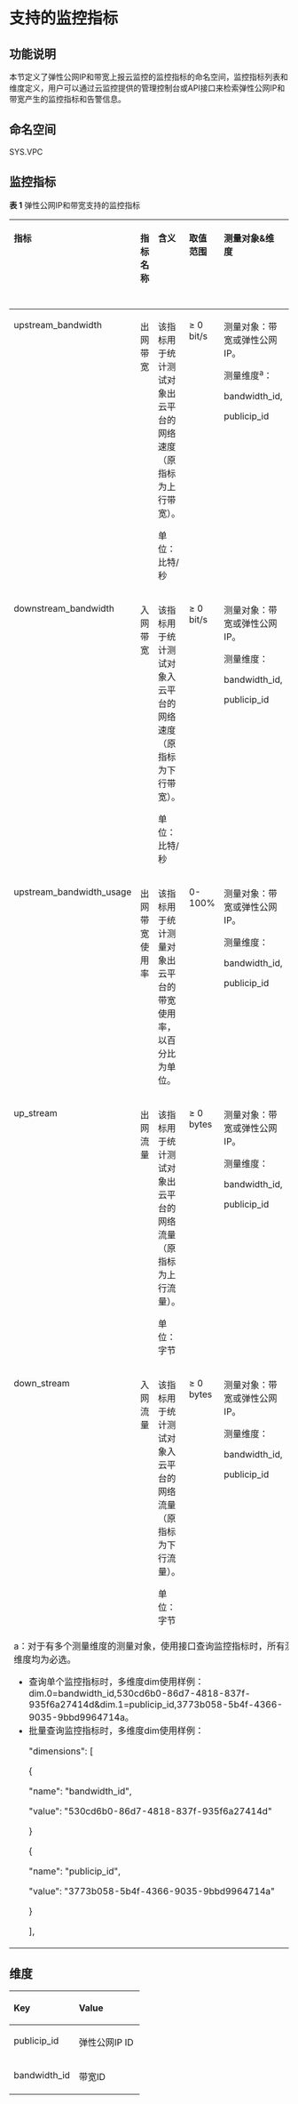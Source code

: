 # 支持的监控指标<a name="monitor_0002"></a>

## 功能说明<a name="zh-cn_topic_0118498910_section829218111642"></a>

本节定义了弹性公网IP和带宽上报云监控的监控指标的命名空间，监控指标列表和维度定义，用户可以通过云监控提供的管理控制台或API接口来检索弹性公网IP和带宽产生的监控指标和告警信息。

## 命名空间<a name="zh-cn_topic_0118498910_section2061005615173"></a>

SYS.VPC

## 监控指标<a name="zh-cn_topic_0118498910_section6270316149"></a>

**表 1**  弹性公网IP和带宽支持的监控指标

<a name="zh-cn_topic_0118498910_zh-cn_topic_0024607920_table6444895193247"></a>
<table><thead align="left"><tr id="zh-cn_topic_0118498910_zh-cn_topic_0024607920_row17328334193247"><th class="cellrowborder" valign="top" width="14.98850114988501%" id="mcps1.2.7.1.1"><p id="zh-cn_topic_0118498910_zh-cn_topic_0024607920_p61417783193247"><a name="zh-cn_topic_0118498910_zh-cn_topic_0024607920_p61417783193247"></a><a name="zh-cn_topic_0118498910_zh-cn_topic_0024607920_p61417783193247"></a>指标</p>
</th>
<th class="cellrowborder" valign="top" width="10.528947105289472%" id="mcps1.2.7.1.2"><p id="zh-cn_topic_0118498910_zh-cn_topic_0024607920_p8784488193247"><a name="zh-cn_topic_0118498910_zh-cn_topic_0024607920_p8784488193247"></a><a name="zh-cn_topic_0118498910_zh-cn_topic_0024607920_p8784488193247"></a>指标名称</p>
</th>
<th class="cellrowborder" valign="top" width="21.697830216978303%" id="mcps1.2.7.1.3"><p id="zh-cn_topic_0118498910_zh-cn_topic_0024607920_p40454922193247"><a name="zh-cn_topic_0118498910_zh-cn_topic_0024607920_p40454922193247"></a><a name="zh-cn_topic_0118498910_zh-cn_topic_0024607920_p40454922193247"></a>含义</p>
</th>
<th class="cellrowborder" valign="top" width="12.278772122787721%" id="mcps1.2.7.1.4"><p id="zh-cn_topic_0118498910_zh-cn_topic_0024607920_p55623236193247"><a name="zh-cn_topic_0118498910_zh-cn_topic_0024607920_p55623236193247"></a><a name="zh-cn_topic_0118498910_zh-cn_topic_0024607920_p55623236193247"></a>取值范围</p>
</th>
<th class="cellrowborder" valign="top" width="21.347865213478652%" id="mcps1.2.7.1.5"><p id="zh-cn_topic_0118498910_zh-cn_topic_0024607920_p9188287193247"><a name="zh-cn_topic_0118498910_zh-cn_topic_0024607920_p9188287193247"></a><a name="zh-cn_topic_0118498910_zh-cn_topic_0024607920_p9188287193247"></a>测量对象&amp;维度</p>
</th>
<th class="cellrowborder" valign="top" width="19.15808419158084%" id="mcps1.2.7.1.6"><p id="zh-cn_topic_0118498910_p116611739175520"><a name="zh-cn_topic_0118498910_p116611739175520"></a><a name="zh-cn_topic_0118498910_p116611739175520"></a>监控周期（原始指标）</p>
</th>
</tr>
</thead>
<tbody><tr id="zh-cn_topic_0118498910_zh-cn_topic_0024607920_row173875718321"><td class="cellrowborder" valign="top" width="14.98850114988501%" headers="mcps1.2.7.1.1 "><p id="zh-cn_topic_0118498910_zh-cn_topic_0024607920_p131326819339"><a name="zh-cn_topic_0118498910_zh-cn_topic_0024607920_p131326819339"></a><a name="zh-cn_topic_0118498910_zh-cn_topic_0024607920_p131326819339"></a>upstream_bandwidth</p>
</td>
<td class="cellrowborder" valign="top" width="10.528947105289472%" headers="mcps1.2.7.1.2 "><p id="zh-cn_topic_0118498910_zh-cn_topic_0024607920_p7133182333"><a name="zh-cn_topic_0118498910_zh-cn_topic_0024607920_p7133182333"></a><a name="zh-cn_topic_0118498910_zh-cn_topic_0024607920_p7133182333"></a>出网带宽</p>
</td>
<td class="cellrowborder" valign="top" width="21.697830216978303%" headers="mcps1.2.7.1.3 "><p id="zh-cn_topic_0118498910_p179215408321"><a name="zh-cn_topic_0118498910_p179215408321"></a><a name="zh-cn_topic_0118498910_p179215408321"></a>该指标用于统计测试对象出云平台的网络速度（原指标为上行带宽）。</p>
<p id="zh-cn_topic_0118498910_p478910501515"><a name="zh-cn_topic_0118498910_p478910501515"></a><a name="zh-cn_topic_0118498910_p478910501515"></a>单位：比特/秒</p>
</td>
<td class="cellrowborder" valign="top" width="12.278772122787721%" headers="mcps1.2.7.1.4 "><p id="zh-cn_topic_0118498910_p16856133111520"><a name="zh-cn_topic_0118498910_p16856133111520"></a><a name="zh-cn_topic_0118498910_p16856133111520"></a>≥ 0 bit/s</p>
</td>
<td class="cellrowborder" valign="top" width="21.347865213478652%" headers="mcps1.2.7.1.5 "><p id="zh-cn_topic_0118498910_p14941182731011"><a name="zh-cn_topic_0118498910_p14941182731011"></a><a name="zh-cn_topic_0118498910_p14941182731011"></a>测量对象：带宽或弹性公网IP。</p>
<p id="zh-cn_topic_0118498910_p2094120273109"><a name="zh-cn_topic_0118498910_p2094120273109"></a><a name="zh-cn_topic_0118498910_p2094120273109"></a>测量维度<sup id="zh-cn_topic_0118498910_sup18702181191517"><a name="zh-cn_topic_0118498910_sup18702181191517"></a><a name="zh-cn_topic_0118498910_sup18702181191517"></a>a</sup>：</p>
<p id="zh-cn_topic_0118498910_p394132711018"><a name="zh-cn_topic_0118498910_p394132711018"></a><a name="zh-cn_topic_0118498910_p394132711018"></a>bandwidth_id,</p>
<p id="zh-cn_topic_0118498910_p994111271109"><a name="zh-cn_topic_0118498910_p994111271109"></a><a name="zh-cn_topic_0118498910_p994111271109"></a>publicip_id</p>
</td>
<td class="cellrowborder" valign="top" width="19.15808419158084%" headers="mcps1.2.7.1.6 "><p id="zh-cn_topic_0118498910_p1166213397559"><a name="zh-cn_topic_0118498910_p1166213397559"></a><a name="zh-cn_topic_0118498910_p1166213397559"></a>1分钟</p>
</td>
</tr>
<tr id="zh-cn_topic_0118498910_zh-cn_topic_0024607920_row2515145493216"><td class="cellrowborder" valign="top" width="14.98850114988501%" headers="mcps1.2.7.1.1 "><p id="zh-cn_topic_0118498910_zh-cn_topic_0024607920_p131416813315"><a name="zh-cn_topic_0118498910_zh-cn_topic_0024607920_p131416813315"></a><a name="zh-cn_topic_0118498910_zh-cn_topic_0024607920_p131416813315"></a>downstream_bandwidth</p>
</td>
<td class="cellrowborder" valign="top" width="10.528947105289472%" headers="mcps1.2.7.1.2 "><p id="zh-cn_topic_0118498910_zh-cn_topic_0024607920_p18143178133311"><a name="zh-cn_topic_0118498910_zh-cn_topic_0024607920_p18143178133311"></a><a name="zh-cn_topic_0118498910_zh-cn_topic_0024607920_p18143178133311"></a>入网带宽</p>
</td>
<td class="cellrowborder" valign="top" width="21.697830216978303%" headers="mcps1.2.7.1.3 "><p id="zh-cn_topic_0118498910_p14794440113211"><a name="zh-cn_topic_0118498910_p14794440113211"></a><a name="zh-cn_topic_0118498910_p14794440113211"></a>该指标用于统计测试对象入云平台的网络速度（原指标为下行带宽）。</p>
<p id="zh-cn_topic_0118498910_p1561138115211"><a name="zh-cn_topic_0118498910_p1561138115211"></a><a name="zh-cn_topic_0118498910_p1561138115211"></a>单位：比特/秒</p>
</td>
<td class="cellrowborder" valign="top" width="12.278772122787721%" headers="mcps1.2.7.1.4 "><p id="zh-cn_topic_0118498910_p1785863115157"><a name="zh-cn_topic_0118498910_p1785863115157"></a><a name="zh-cn_topic_0118498910_p1785863115157"></a>≥ 0 bit/s</p>
</td>
<td class="cellrowborder" valign="top" width="21.347865213478652%" headers="mcps1.2.7.1.5 "><p id="zh-cn_topic_0118498910_p19445113119103"><a name="zh-cn_topic_0118498910_p19445113119103"></a><a name="zh-cn_topic_0118498910_p19445113119103"></a>测量对象：带宽或弹性公网IP。</p>
<p id="zh-cn_topic_0118498910_p344623181019"><a name="zh-cn_topic_0118498910_p344623181019"></a><a name="zh-cn_topic_0118498910_p344623181019"></a>测量维度：</p>
<p id="zh-cn_topic_0118498910_p5446831151014"><a name="zh-cn_topic_0118498910_p5446831151014"></a><a name="zh-cn_topic_0118498910_p5446831151014"></a>bandwidth_id,</p>
<p id="zh-cn_topic_0118498910_p1544693151019"><a name="zh-cn_topic_0118498910_p1544693151019"></a><a name="zh-cn_topic_0118498910_p1544693151019"></a>publicip_id</p>
</td>
<td class="cellrowborder" valign="top" width="19.15808419158084%" headers="mcps1.2.7.1.6 "><p id="zh-cn_topic_0118498910_p2662133918557"><a name="zh-cn_topic_0118498910_p2662133918557"></a><a name="zh-cn_topic_0118498910_p2662133918557"></a>1分钟</p>
</td>
</tr>
<tr id="zh-cn_topic_0118498910_row79444328013"><td class="cellrowborder" valign="top" width="14.98850114988501%" headers="mcps1.2.7.1.1 "><p id="zh-cn_topic_0118498910_p131111534104"><a name="zh-cn_topic_0118498910_p131111534104"></a><a name="zh-cn_topic_0118498910_p131111534104"></a>upstream_bandwidth_usage</p>
</td>
<td class="cellrowborder" valign="top" width="10.528947105289472%" headers="mcps1.2.7.1.2 "><p id="zh-cn_topic_0118498910_p1511110341407"><a name="zh-cn_topic_0118498910_p1511110341407"></a><a name="zh-cn_topic_0118498910_p1511110341407"></a>出网带宽使用率</p>
</td>
<td class="cellrowborder" valign="top" width="21.697830216978303%" headers="mcps1.2.7.1.3 "><p id="zh-cn_topic_0118498910_p11114123410010"><a name="zh-cn_topic_0118498910_p11114123410010"></a><a name="zh-cn_topic_0118498910_p11114123410010"></a>该指标用于统计测量对象出云平台的带宽使用率，以百分比为单位。</p>
</td>
<td class="cellrowborder" valign="top" width="12.278772122787721%" headers="mcps1.2.7.1.4 "><p id="zh-cn_topic_0118498910_p14892155717598"><a name="zh-cn_topic_0118498910_p14892155717598"></a><a name="zh-cn_topic_0118498910_p14892155717598"></a>0-100%</p>
</td>
<td class="cellrowborder" valign="top" width="21.347865213478652%" headers="mcps1.2.7.1.5 "><p id="zh-cn_topic_0118498910_p2957184501019"><a name="zh-cn_topic_0118498910_p2957184501019"></a><a name="zh-cn_topic_0118498910_p2957184501019"></a>测量对象：带宽或弹性公网IP。</p>
<p id="zh-cn_topic_0118498910_p199581445131014"><a name="zh-cn_topic_0118498910_p199581445131014"></a><a name="zh-cn_topic_0118498910_p199581445131014"></a>测量维度：</p>
<p id="zh-cn_topic_0118498910_p4958164513109"><a name="zh-cn_topic_0118498910_p4958164513109"></a><a name="zh-cn_topic_0118498910_p4958164513109"></a>bandwidth_id,</p>
<p id="zh-cn_topic_0118498910_p189582450100"><a name="zh-cn_topic_0118498910_p189582450100"></a><a name="zh-cn_topic_0118498910_p189582450100"></a>publicip_id</p>
</td>
<td class="cellrowborder" valign="top" width="19.15808419158084%" headers="mcps1.2.7.1.6 "><p id="zh-cn_topic_0118498910_p066218398559"><a name="zh-cn_topic_0118498910_p066218398559"></a><a name="zh-cn_topic_0118498910_p066218398559"></a>1分钟</p>
</td>
</tr>
<tr id="zh-cn_topic_0118498910_row6251357113315"><td class="cellrowborder" valign="top" width="14.98850114988501%" headers="mcps1.2.7.1.1 "><p id="zh-cn_topic_0118498910_p199051635348"><a name="zh-cn_topic_0118498910_p199051635348"></a><a name="zh-cn_topic_0118498910_p199051635348"></a>up_stream</p>
</td>
<td class="cellrowborder" valign="top" width="10.528947105289472%" headers="mcps1.2.7.1.2 "><p id="zh-cn_topic_0118498910_p55042030141711"><a name="zh-cn_topic_0118498910_p55042030141711"></a><a name="zh-cn_topic_0118498910_p55042030141711"></a>出网流量</p>
</td>
<td class="cellrowborder" valign="top" width="21.697830216978303%" headers="mcps1.2.7.1.3 "><p id="zh-cn_topic_0118498910_p050623091713"><a name="zh-cn_topic_0118498910_p050623091713"></a><a name="zh-cn_topic_0118498910_p050623091713"></a>该指标用于统计测试对象出云平台的网络流量（原指标为上行流量）。</p>
<p id="zh-cn_topic_0118498910_p29751350115210"><a name="zh-cn_topic_0118498910_p29751350115210"></a><a name="zh-cn_topic_0118498910_p29751350115210"></a>单位：字节</p>
</td>
<td class="cellrowborder" valign="top" width="12.278772122787721%" headers="mcps1.2.7.1.4 "><p id="zh-cn_topic_0118498910_p55084302174"><a name="zh-cn_topic_0118498910_p55084302174"></a><a name="zh-cn_topic_0118498910_p55084302174"></a>≥ 0 bytes</p>
</td>
<td class="cellrowborder" valign="top" width="21.347865213478652%" headers="mcps1.2.7.1.5 "><p id="zh-cn_topic_0118498910_p17314631101319"><a name="zh-cn_topic_0118498910_p17314631101319"></a><a name="zh-cn_topic_0118498910_p17314631101319"></a>测量对象：带宽或弹性公网IP。</p>
<p id="zh-cn_topic_0118498910_p731403115136"><a name="zh-cn_topic_0118498910_p731403115136"></a><a name="zh-cn_topic_0118498910_p731403115136"></a>测量维度：</p>
<p id="zh-cn_topic_0118498910_p4314163119134"><a name="zh-cn_topic_0118498910_p4314163119134"></a><a name="zh-cn_topic_0118498910_p4314163119134"></a>bandwidth_id,</p>
<p id="zh-cn_topic_0118498910_p15314163171315"><a name="zh-cn_topic_0118498910_p15314163171315"></a><a name="zh-cn_topic_0118498910_p15314163171315"></a>publicip_id</p>
</td>
<td class="cellrowborder" valign="top" width="19.15808419158084%" headers="mcps1.2.7.1.6 "><p id="zh-cn_topic_0118498910_p966233925510"><a name="zh-cn_topic_0118498910_p966233925510"></a><a name="zh-cn_topic_0118498910_p966233925510"></a>1分钟</p>
</td>
</tr>
<tr id="zh-cn_topic_0118498910_row84711354143318"><td class="cellrowborder" valign="top" width="14.98850114988501%" headers="mcps1.2.7.1.1 "><p id="zh-cn_topic_0118498910_p29277317341"><a name="zh-cn_topic_0118498910_p29277317341"></a><a name="zh-cn_topic_0118498910_p29277317341"></a>down_stream</p>
</td>
<td class="cellrowborder" valign="top" width="10.528947105289472%" headers="mcps1.2.7.1.2 "><p id="zh-cn_topic_0118498910_p1451019302175"><a name="zh-cn_topic_0118498910_p1451019302175"></a><a name="zh-cn_topic_0118498910_p1451019302175"></a>入网流量</p>
</td>
<td class="cellrowborder" valign="top" width="21.697830216978303%" headers="mcps1.2.7.1.3 "><p id="zh-cn_topic_0118498910_p1051010308176"><a name="zh-cn_topic_0118498910_p1051010308176"></a><a name="zh-cn_topic_0118498910_p1051010308176"></a>该指标用于统计测试对象入云平台的网络流量（原指标为下行流量）。</p>
<p id="zh-cn_topic_0118498910_p8822319165320"><a name="zh-cn_topic_0118498910_p8822319165320"></a><a name="zh-cn_topic_0118498910_p8822319165320"></a>单位：字节</p>
</td>
<td class="cellrowborder" valign="top" width="12.278772122787721%" headers="mcps1.2.7.1.4 "><p id="zh-cn_topic_0118498910_p15512163016174"><a name="zh-cn_topic_0118498910_p15512163016174"></a><a name="zh-cn_topic_0118498910_p15512163016174"></a>≥ 0 bytes</p>
</td>
<td class="cellrowborder" valign="top" width="21.347865213478652%" headers="mcps1.2.7.1.5 "><p id="zh-cn_topic_0118498910_p2638143411134"><a name="zh-cn_topic_0118498910_p2638143411134"></a><a name="zh-cn_topic_0118498910_p2638143411134"></a>测量对象：带宽或弹性公网IP。</p>
<p id="zh-cn_topic_0118498910_p7638153412133"><a name="zh-cn_topic_0118498910_p7638153412133"></a><a name="zh-cn_topic_0118498910_p7638153412133"></a>测量维度：</p>
<p id="zh-cn_topic_0118498910_p15638113471319"><a name="zh-cn_topic_0118498910_p15638113471319"></a><a name="zh-cn_topic_0118498910_p15638113471319"></a>bandwidth_id,</p>
<p id="zh-cn_topic_0118498910_p196388346137"><a name="zh-cn_topic_0118498910_p196388346137"></a><a name="zh-cn_topic_0118498910_p196388346137"></a>publicip_id</p>
</td>
<td class="cellrowborder" valign="top" width="19.15808419158084%" headers="mcps1.2.7.1.6 "><p id="zh-cn_topic_0118498910_p15662183910558"><a name="zh-cn_topic_0118498910_p15662183910558"></a><a name="zh-cn_topic_0118498910_p15662183910558"></a>1分钟</p>
</td>
</tr>
<tr id="zh-cn_topic_0118498910_row157931920151418"><td class="cellrowborder" colspan="6" valign="top" headers="mcps1.2.7.1.1 mcps1.2.7.1.2 mcps1.2.7.1.3 mcps1.2.7.1.4 mcps1.2.7.1.5 mcps1.2.7.1.6 "><div class="p" id="zh-cn_topic_0118498910_p13558154816619"><a name="zh-cn_topic_0118498910_p13558154816619"></a><a name="zh-cn_topic_0118498910_p13558154816619"></a>a：对于有多个测量维度的测量对象，使用接口查询监控指标时，所有测量维度均为必选。<a name="zh-cn_topic_0118498910_ul2558164815619"></a><a name="zh-cn_topic_0118498910_ul2558164815619"></a><ul id="zh-cn_topic_0118498910_ul2558164815619"><li>查询单个监控指标时，多维度dim使用样例：dim.0=bandwidth_id,530cd6b0-86d7-4818-837f-935f6a27414d&amp;dim.1=publicip_id,3773b058-5b4f-4366-9035-9bbd9964714a。</li><li>批量查询监控指标时，多维度dim使用样例：<p id="zh-cn_topic_0118498910_p125596481467"><a name="zh-cn_topic_0118498910_p125596481467"></a><a name="zh-cn_topic_0118498910_p125596481467"></a>"dimensions": [</p>
<p id="zh-cn_topic_0118498910_p1055919488614"><a name="zh-cn_topic_0118498910_p1055919488614"></a><a name="zh-cn_topic_0118498910_p1055919488614"></a>{</p>
<p id="zh-cn_topic_0118498910_p85595481617"><a name="zh-cn_topic_0118498910_p85595481617"></a><a name="zh-cn_topic_0118498910_p85595481617"></a>"name": "bandwidth_id",</p>
<p id="zh-cn_topic_0118498910_p2559748366"><a name="zh-cn_topic_0118498910_p2559748366"></a><a name="zh-cn_topic_0118498910_p2559748366"></a>"value": "530cd6b0-86d7-4818-837f-935f6a27414d"</p>
<p id="zh-cn_topic_0118498910_p1455913481360"><a name="zh-cn_topic_0118498910_p1455913481360"></a><a name="zh-cn_topic_0118498910_p1455913481360"></a>}</p>
<p id="zh-cn_topic_0118498910_p3559194818611"><a name="zh-cn_topic_0118498910_p3559194818611"></a><a name="zh-cn_topic_0118498910_p3559194818611"></a>{</p>
<p id="zh-cn_topic_0118498910_p1819695719711"><a name="zh-cn_topic_0118498910_p1819695719711"></a><a name="zh-cn_topic_0118498910_p1819695719711"></a>"name": "publicip_id",</p>
<p id="zh-cn_topic_0118498910_p125591481564"><a name="zh-cn_topic_0118498910_p125591481564"></a><a name="zh-cn_topic_0118498910_p125591481564"></a>"value": "3773b058-5b4f-4366-9035-9bbd9964714a"</p>
<p id="zh-cn_topic_0118498910_p12559448369"><a name="zh-cn_topic_0118498910_p12559448369"></a><a name="zh-cn_topic_0118498910_p12559448369"></a>}</p>
<p id="zh-cn_topic_0118498910_p855924816616"><a name="zh-cn_topic_0118498910_p855924816616"></a><a name="zh-cn_topic_0118498910_p855924816616"></a>],</p>
</li></ul>
</div>
</td>
</tr>
</tbody>
</table>

## 维度<a name="zh-cn_topic_0118498910_section91771135191816"></a>

<a name="zh-cn_topic_0118498910_zh-cn_topic_0024746310_zh-cn_topic_0024607920_table30802540193247"></a>
<table><thead align="left"><tr id="zh-cn_topic_0118498910_zh-cn_topic_0024746310_zh-cn_topic_0024607920_row7692483193247"><th class="cellrowborder" valign="top" width="50%" id="mcps1.1.3.1.1"><p id="zh-cn_topic_0118498910_zh-cn_topic_0024746310_zh-cn_topic_0024607920_p19111369193247"><a name="zh-cn_topic_0118498910_zh-cn_topic_0024746310_zh-cn_topic_0024607920_p19111369193247"></a><a name="zh-cn_topic_0118498910_zh-cn_topic_0024746310_zh-cn_topic_0024607920_p19111369193247"></a>Key</p>
</th>
<th class="cellrowborder" valign="top" width="50%" id="mcps1.1.3.1.2"><p id="zh-cn_topic_0118498910_zh-cn_topic_0024746310_zh-cn_topic_0024607920_p4517093193247"><a name="zh-cn_topic_0118498910_zh-cn_topic_0024746310_zh-cn_topic_0024607920_p4517093193247"></a><a name="zh-cn_topic_0118498910_zh-cn_topic_0024746310_zh-cn_topic_0024607920_p4517093193247"></a>Value</p>
</th>
</tr>
</thead>
<tbody><tr id="zh-cn_topic_0118498910_zh-cn_topic_0024746310_zh-cn_topic_0024607920_row30340220193247"><td class="cellrowborder" valign="top" width="50%" headers="mcps1.1.3.1.1 "><p id="zh-cn_topic_0118498910_zh-cn_topic_0024746310_zh-cn_topic_0024607920_p41638776193247"><a name="zh-cn_topic_0118498910_zh-cn_topic_0024746310_zh-cn_topic_0024607920_p41638776193247"></a><a name="zh-cn_topic_0118498910_zh-cn_topic_0024746310_zh-cn_topic_0024607920_p41638776193247"></a>publicip_id</p>
</td>
<td class="cellrowborder" valign="top" width="50%" headers="mcps1.1.3.1.2 "><p id="zh-cn_topic_0118498910_zh-cn_topic_0024746310_zh-cn_topic_0024607920_p17297729193247"><a name="zh-cn_topic_0118498910_zh-cn_topic_0024746310_zh-cn_topic_0024607920_p17297729193247"></a><a name="zh-cn_topic_0118498910_zh-cn_topic_0024746310_zh-cn_topic_0024607920_p17297729193247"></a>弹性公网IP ID</p>
</td>
</tr>
<tr id="zh-cn_topic_0118498910_zh-cn_topic_0024746310_zh-cn_topic_0024607920_row21461838193247"><td class="cellrowborder" valign="top" width="50%" headers="mcps1.1.3.1.1 "><p id="zh-cn_topic_0118498910_zh-cn_topic_0024746310_zh-cn_topic_0024607920_p60687284193247"><a name="zh-cn_topic_0118498910_zh-cn_topic_0024746310_zh-cn_topic_0024607920_p60687284193247"></a><a name="zh-cn_topic_0118498910_zh-cn_topic_0024746310_zh-cn_topic_0024607920_p60687284193247"></a>bandwidth_id</p>
</td>
<td class="cellrowborder" valign="top" width="50%" headers="mcps1.1.3.1.2 "><p id="zh-cn_topic_0118498910_zh-cn_topic_0024746310_zh-cn_topic_0024607920_p16722971193247"><a name="zh-cn_topic_0118498910_zh-cn_topic_0024746310_zh-cn_topic_0024607920_p16722971193247"></a><a name="zh-cn_topic_0118498910_zh-cn_topic_0024746310_zh-cn_topic_0024607920_p16722971193247"></a>带宽ID</p>
</td>
</tr>
</tbody>
</table>

